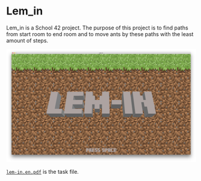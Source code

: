 # Lem_in

Lem_in is a School 42 project. The purpose of this project is to find paths from start room to end room and to move ants by these paths with the least amount of steps.

![Lem-in (Welcome screen)](images/lem-in_vs_(welcome_screen).png)

[`lem-in.en.pdf`](/lem-in.en.pdf) is the task file.
